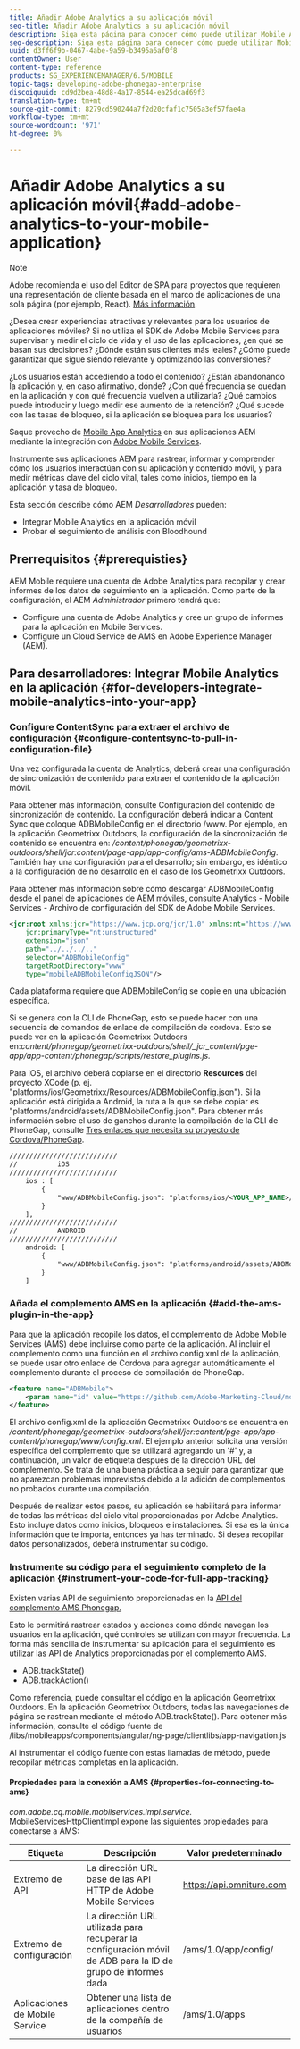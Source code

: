 ```yaml
---
title: Añadir Adobe Analytics a su aplicación móvil
seo-title: Añadir Adobe Analytics a su aplicación móvil
description: Siga esta página para conocer cómo puede utilizar Mobile App Analytics en sus aplicaciones AEM mediante la integración con Adobe Mobile Services.
seo-description: Siga esta página para conocer cómo puede utilizar Mobile App Analytics en sus aplicaciones AEM mediante la integración con Adobe Mobile Services.
uuid: d3ff6f9b-0467-4abe-9a59-b3495a6af0f8
contentOwner: User
content-type: reference
products: SG_EXPERIENCEMANAGER/6.5/MOBILE
topic-tags: developing-adobe-phonegap-enterprise
discoiquuid: cd9d2bea-48d8-4a17-8544-ea25dcad69f3
translation-type: tm+mt
source-git-commit: 8279cd590244a7f2d20cfaf1c7505a3ef57fae4a
workflow-type: tm+mt
source-wordcount: '971'
ht-degree: 0%

---
```



# Añadir Adobe Analytics a su aplicación móvil{#add-adobe-analytics-to-your-mobile-application}

>[!NOTE]
>
>Adobe recomienda el uso del Editor de SPA para proyectos que requieren una representación de cliente basada en el marco de aplicaciones de una sola página (por ejemplo, React). [Más información](/help/sites-developing/spa-overview.md).

¿Desea crear experiencias atractivas y relevantes para los usuarios de aplicaciones móviles? Si no utiliza el SDK de Adobe Mobile Services para supervisar y medir el ciclo de vida y el uso de las aplicaciones, ¿en qué se basan sus decisiones? ¿Dónde están sus clientes más leales? ¿Cómo puede garantizar que sigue siendo relevante y optimizando las conversiones?

¿Los usuarios están accediendo a todo el contenido? ¿Están abandonando la aplicación y, en caso afirmativo, dónde? ¿Con qué frecuencia se quedan en la aplicación y con qué frecuencia vuelven a utilizarla? ¿Qué cambios puede introducir y luego medir ese aumento de la retención? ¿Qué sucede con las tasas de bloqueo, si la aplicación se bloquea para los usuarios?

Saque provecho de [Mobile App Analytics](https://www.adobe.com/ca/solutions/digital-analytics/mobile-web-apps-analytics.html) en sus aplicaciones AEM mediante la integración con [Adobe Mobile Services](https://www.adobe.com/marketing-cloud/mobile-marketing.html).

Instrumente sus aplicaciones AEM para rastrear, informar y comprender cómo los usuarios interactúan con su aplicación y contenido móvil, y para medir métricas clave del ciclo vital, tales como inicios, tiempo en la aplicación y tasa de bloqueo.

Esta sección describe cómo AEM *Desarrolladores* pueden:

* Integrar Mobile Analytics en la aplicación móvil
* Probar el seguimiento de análisis con Bloodhound

## Prerrequisitos {#prerequisties}

AEM Mobile requiere una cuenta de Adobe Analytics para recopilar y crear informes de los datos de seguimiento en la aplicación. Como parte de la configuración, el AEM *Administrador* primero tendrá que:

* Configure una cuenta de Adobe Analytics y cree un grupo de informes para la aplicación en Mobile Services.
* Configure un Cloud Service de AMS en Adobe Experience Manager (AEM).

## Para desarrolladores: Integrar Mobile Analytics en la aplicación {#for-developers-integrate-mobile-analytics-into-your-app}

### Configure ContentSync para extraer el archivo de configuración {#configure-contentsync-to-pull-in-configuration-file}

Una vez configurada la cuenta de Analytics, deberá crear una configuración de sincronización de contenido para extraer el contenido de la aplicación móvil.

Para obtener más información, consulte Configuración del contenido de sincronización de contenido. La configuración deberá indicar a Content Sync que coloque ADBMobileConfig en el directorio /www. Por ejemplo, en la aplicación Geometrixx Outdoors, la configuración de la sincronización de contenido se encuentra en: */content/phonegap/geometrixx-outdoors/shell/jcr:content/page-app/app-config/ams-ADBMobileConfig*. También hay una configuración para el desarrollo; sin embargo, es idéntico a la configuración de no desarrollo en el caso de los Geometrixx Outdoors.

Para obtener más información sobre cómo descargar ADBMobileConfig desde el panel de aplicaciones de AEM móviles, consulte Analytics - Mobile Services - Archivo de configuración del SDK de Adobe Mobile Services.

```xml
<jcr:root xmlns:jcr="https://www.jcp.org/jcr/1.0" xmlns:nt="https://www.jcp.org/jcr/nt/1.0"
    jcr:primaryType="nt:unstructured"
    extension="json"
    path="../../../.."
    selector="ADBMobileConfig"
    targetRootDirectory="www"
    type="mobileADBMobileConfigJSON"/>
```

Cada plataforma requiere que ADBMobileConfig se copie en una ubicación específica.

Si se genera con la CLI de PhoneGap, esto se puede hacer con una secuencia de comandos de enlace de compilación de cordova. Esto se puede ver en la aplicación Geometrixx Outdoors en:*content/phonegap/geometrixx-outdoors/shell/_jcr_content/pge-app/app-content/phonegap/scripts/restore_plugins.js.*

Para iOS, el archivo deberá copiarse en el directorio **Resources** del proyecto XCode (p. ej. &quot;platforms/ios/Geometrixx/Resources/ADBMobileConfig.json&quot;). Si la aplicación está dirigida a Android, la ruta a la que se debe copiar es &quot;platforms/android/assets/ADBMobileConfig.json&quot;. Para obtener más información sobre el uso de ganchos durante la compilación de la CLI de PhoneGap, consulte [Tres enlaces que necesita su proyecto de Cordova/PhoneGap](https://devgirl.org/2013/11/12/three-hooks-your-cordovaphonegap-project-needs/).

```xml
///////////////////////////
//          iOS
///////////////////////////
    ios : [
        {
            "www/ADBMobileConfig.json": "platforms/ios/<YOUR_APP_NAME>/Resources/ADBMobileConfig.json"
        }
    ],
///////////////////////////
//          ANDROID
///////////////////////////
    android: [
        {
            "www/ADBMobileConfig.json": "platforms/android/assets/ADBMobileConfig.json"
        }
    ]
```

### Añada el complemento AMS en la aplicación {#add-the-ams-plugin-in-the-app}

Para que la aplicación recopile los datos, el complemento de Adobe Mobile Services (AMS) debe incluirse como parte de la aplicación. Al incluir el complemento como una función en el archivo config.xml de la aplicación, se puede usar otro enlace de Cordova para agregar automáticamente el complemento durante el proceso de compilación de PhoneGap.

```xml
<feature name="ADBMobile">
    <param name="id" value="https://github.com/Adobe-Marketing-Cloud/mobile-services#0482f9cedf90c98a8d4b07219ece1933b2e46a60"/>
</feature>
```

El archivo config.xml de la aplicación Geometrixx Outdoors se encuentra en */content/phonegap/geometrixx-outdoors/shell/jcr:content/pge-app/app-content/phonegap/www/config.xml*. El ejemplo anterior solicita una versión específica del complemento que se utilizará agregando un &#39;#&#39; y, a continuación, un valor de etiqueta después de la dirección URL del complemento. Se trata de una buena práctica a seguir para garantizar que no aparezcan problemas imprevistos debido a la adición de complementos no probados durante una compilación.

Después de realizar estos pasos, su aplicación se habilitará para informar de todas las métricas del ciclo vital proporcionadas por Adobe Analytics. Esto incluye datos como inicios, bloqueos e instalaciones. Si esa es la única información que te importa, entonces ya has terminado. Si desea recopilar datos personalizados, deberá instrumentar su código.

### Instrumente su código para el seguimiento completo de la aplicación {#instrument-your-code-for-full-app-tracking}

Existen varias API de seguimiento proporcionadas en la [API del complemento AMS Phonegap.](https://docs.adobe.com/content/help/en/mobile-services/ios/phonegap-ios/phonegap-methods.html)

Esto le permitirá rastrear estados y acciones como dónde navegan los usuarios en la aplicación, qué controles se utilizan con mayor frecuencia. La forma más sencilla de instrumentar su aplicación para el seguimiento es utilizar las API de Analytics proporcionadas por el complemento AMS.

* ADB.trackState()
* ADB.trackAction()

Como referencia, puede consultar el código en la aplicación Geometrixx Outdoors. En la aplicación Geometrixx Outdoors, todas las navegaciones de página se rastrean mediante el método ADB.trackState(). Para obtener más información, consulte el código fuente de /libs/mobileapps/components/angular/ng-page/clientlibs/app-navigation.js

Al instrumentar el código fuente con estas llamadas de método, puede recopilar métricas completas en la aplicación.

#### Propiedades para la conexión a AMS {#properties-for-connecting-to-ams}

*com.adobe.cq.mobile.mobilservices.impl.service.* MobileServicesHttpClientImpl expone las siguientes propiedades para conectarse a AMS:

| **Etiqueta** | **Descripción** | **Valor predeterminado** |
|---|---|---|
| Extremo de API | La dirección URL base de las API HTTP de Adobe Mobile Services | https://api.omniture.com |
| Extremo de configuración | La dirección URL utilizada para recuperar la configuración móvil de ADB para la ID de grupo de informes dada | /ams/1.0/app/config/ |
| Aplicaciones de Mobile Service | Obtener una lista de aplicaciones dentro de la compañía de usuarios | /ams/1.0/apps |

